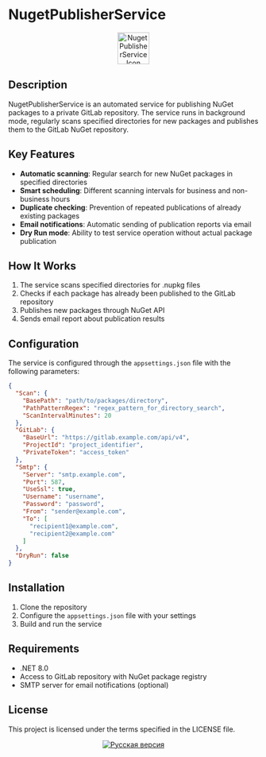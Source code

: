 ﻿# NugetPublisherService

<div align="center">
  <img src="NugetPublisherService/NugetPublisherService.ico" alt="NugetPublisherService Icon" width="64" height="64">
</div>


## Description

NugetPublisherService is an automated service for publishing NuGet packages to a private GitLab repository. The service runs in background mode, regularly scans specified directories for new packages and publishes them to the GitLab NuGet repository.

## Key Features

- **Automatic scanning**: Regular search for new NuGet packages in specified directories
- **Smart scheduling**: Different scanning intervals for business and non-business hours
- **Duplicate checking**: Prevention of repeated publications of already existing packages
- **Email notifications**: Automatic sending of publication reports via email
- **Dry Run mode**: Ability to test service operation without actual package publication

## How It Works

1. The service scans specified directories for .nupkg files
2. Checks if each package has already been published to the GitLab repository
3. Publishes new packages through NuGet API
4. Sends email report about publication results

## Configuration

The service is configured through the `appsettings.json` file with the following parameters:

```json
{
  "Scan": {
    "BasePath": "path/to/packages/directory",
    "PathPatternRegex": "regex_pattern_for_directory_search",
    "ScanIntervalMinutes": 20
  },
  "GitLab": {
    "BaseUrl": "https://gitlab.example.com/api/v4",
    "ProjectId": "project_identifier",
    "PrivateToken": "access_token"
  },
  "Smtp": {
    "Server": "smtp.example.com",
    "Port": 587,
    "UseSsl": true,
    "Username": "username",
    "Password": "password",
    "From": "sender@example.com",
    "To": [
      "recipient1@example.com",
      "recipient2@example.com"
    ]
  },
  "DryRun": false
}
```
## Installation

1. Clone the repository
2. Configure the `appsettings.json` file with your settings
3. Build and run the service

## Requirements

- .NET 8.0
- Access to GitLab repository with NuGet package registry
- SMTP server for email notifications (optional)

## License

This project is licensed under the terms specified in the LICENSE file.

<div align="center">
  <a href="Readme.ru.md">
    <img src="https://img.shields.io/badge/🇷🇺-Русская_версия-success?style=flat&color=4CAF50" alt="Русская версия">
  </a>
</div>
